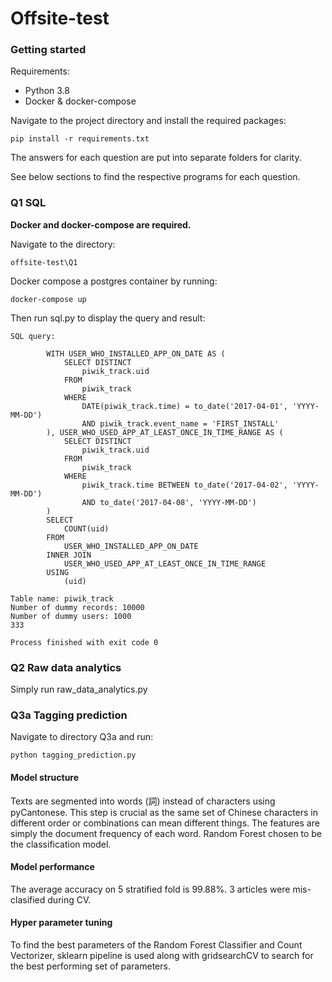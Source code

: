 # Offsite-test

### Getting started
Requirements:
- Python 3.8
- Docker & docker-compose

Navigate to the project directory and install the required packages:

`pip install -r requirements.txt`

The answers for each question are put into separate folders for clarity.

See below sections to find the respective programs for each question.


### Q1 SQL
**Docker and docker-compose are required.**

Navigate to the directory:

`offsite-test\Q1`

Docker compose a postgres container by running:

`docker-compose up`

Then run sql.py to display the query and result:
```
SQL query:

        WITH USER_WHO_INSTALLED_APP_ON_DATE AS ( 
            SELECT DISTINCT
                piwik_track.uid
            FROM
                piwik_track
            WHERE
                DATE(piwik_track.time) = to_date('2017-04-01', 'YYYY-MM-DD') 
                AND piwik_track.event_name = 'FIRST_INSTALL'
        ), USER_WHO_USED_APP_AT_LEAST_ONCE_IN_TIME_RANGE AS (
            SELECT DISTINCT
                piwik_track.uid
            FROM
                piwik_track
            WHERE
                piwik_track.time BETWEEN to_date('2017-04-02', 'YYYY-MM-DD') 
                AND to_date('2017-04-08', 'YYYY-MM-DD')
        )
        SELECT
            COUNT(uid)
        FROM
            USER_WHO_INSTALLED_APP_ON_DATE
        INNER JOIN
            USER_WHO_USED_APP_AT_LEAST_ONCE_IN_TIME_RANGE
        USING 
            (uid)
    
Table name: piwik_track
Number of dummy records: 10000
Number of dummy users: 1000
333

Process finished with exit code 0

```

### Q2 Raw data analytics
Simply run raw_data_analytics.py

### Q3a Tagging prediction
Navigate to directory Q3a and run:

`python tagging_prediction.py`

#### Model structure
Texts are segmented into words (詞) instead of characters using pyCantonese. 
This step is crucial as the same set of Chinese characters in different order or combinations can mean different things.
The features are simply the document frequency of each word. Random Forest chosen to be the classification model.

#### Model performance
The average accuracy on 5 stratified fold is 99.88%.
3 articles were mis-clasified during CV.


#### Hyper parameter tuning
To find the best parameters of the Random Forest Classifier and Count Vectorizer,
sklearn pipeline is used along with gridsearchCV to search for the best performing set of parameters.